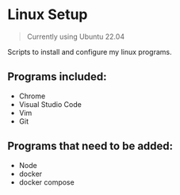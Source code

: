# Linux Setup

>Currently using Ubuntu 22.04

Scripts to install and configure my linux programs.

## Programs included:
- Chrome
- Visual Studio Code
- Vim
- Git

## Programs that need to be added:
- Node
- docker
- docker compose
